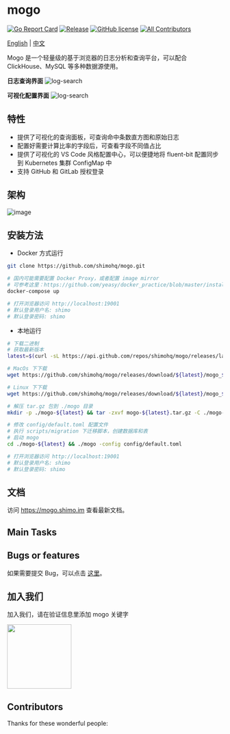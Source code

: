 # mogo

<!-- ALL-CONTRIBUTORS-BADGE:START - Do not remove or modify this section -->
[![Go Report Card](https://goreportcard.com/badge/github.com/shimohq/mogo)](https://goreportcard.com/report/github.com/shimohq/mogo)
[![Release](https://img.shields.io/github/v/release/shimohq/mogo.svg)](https://github.com/shimohq/mogo)
[![GitHub license](https://img.shields.io/github/license/shimohq/mogo)](https://github.com/shimohq/mogo/blob/master/LICENSE)
[![All Contributors](https://img.shields.io/badge/all_contributors-0-orange.svg?style=flat-square)](#contributors-)
<!-- ALL-CONTRIBUTORS-BADGE:END -->

[English](https://github.com/shimohq/mogo/blob/master/README.md) | [中文](https://github.com/shimohq/mogo/blob/master/README-CN.md)

Mogo 是一个轻量级的基于浏览器的日志分析和查询平台，可以配合 ClickHouse、MySQL 等多种数据源使用。

**日志查询界面**
![log-search](https://helpcenter.shimonote.com/uploads/0LNQBTOQ01CF2.png)

**可视化配置界面**
![log-search](https://helpcenter.shimonote.com/uploads/0LJGD4DS01CII.png)

## 特性

- 提供了可视化的查询面板，可查询命中条数直方图和原始日志
- 配置好需要计算比率的字段后，可查看字段不同值占比
- 提供了可视化的 VS Code 风格配置中心，可以便捷地将 fluent-bit 配置同步到 Kubernetes 集群 ConfigMap 中
- 支持 GitHub 和 GitLab 授权登录

## 架构

![image](https://helpcenter.shimonote.com/uploads/0LL8P57E01E8G.png)

## 安装方法

- Docker 方式运行

```bash
git clone https://github.com/shimohq/mogo.git

# 国内可能需要配置 Docker Proxy，或者配置 image mirror
# 可参考这里：https://github.com/yeasy/docker_practice/blob/master/install/mirror.md
docker-compose up

# 打开浏览器访问 http://localhost:19001
# 默认登录用户名: shimo
# 默认登录密码: shimo
```

- 本地运行

```bash
# 下载二进制 
# 获取最新版本
latest=$(curl -sL https://api.github.com/repos/shimohq/mogo/releases/latest | grep  ".tag_name" | sed -E 's/.*"([^"]+)".*/\1/')

# MacOs 下下载
wget https://github.com/shimohq/mogo/releases/download/${latest}/mogo_${latest}_darwin_x86_64.tar.gz -O mogo.tar.gz 

# Linux 下下载
wget https://github.com/shimohq/mogo/releases/download/${latest}/mogo_${latest}_linux_x86_64.tar.gz -O mogo.tar.gz  

# 解压 tar.gz 包到 ./mogo 目录
mkdir -p ./mogo-${latest} && tar -zxvf mogo-${latest}.tar.gz -C ./mogo-${latest}

# 修改 config/default.toml 配置文件
# 执行 scripts/migration 下迁移脚本，创建数据库和表
# 启动 mogo
cd ./mogo-${latest} && ./mogo -config config/default.toml

# 打开浏览器访问 http://localhost:19001
# 默认登录用户名: shimo 
# 默认登录密码: shimo
```

## 文档 

访问 <https://mogo.shimo.im> 查看最新文档。

## Main Tasks

## Bugs or features

如果需要提交 Bug，可以点击 [这里](https://github.com/shimohq/mogo/issues)。

## 加入我们

加入我们，请在验证信息里添加 mogo 关键字

 <img src="https://helpcenter.shimonote.com/uploads/0LNQ550801CF2.png" width="150" />

## Contributors

Thanks for these wonderful people:
